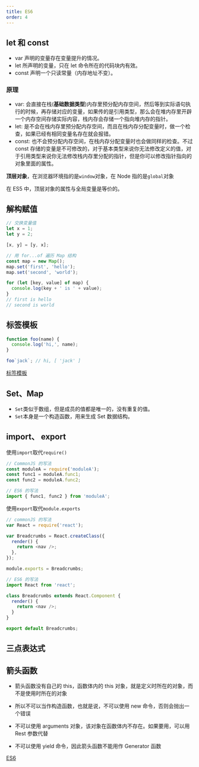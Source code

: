```yaml
---
title: ES6
order: 4
---
```


## let 和 const

- var 声明的变量存在变量提升的情况。
- let 所声明的变量，只在 let 命令所在的代码块内有效。
- const 声明一个只读常量（内存地址不变）。

### 原理

- var: 会直接在栈(**基础数据类型**)内存里预分配内存空间，然后等到实际语句执行的时候，再存储对应的变量，如果传的是引用类型，那么会在堆内存里开辟一个内存空间存储实际内容，栈内存会存储一个指向堆内存的指针。
- let: 是不会在栈内存里预分配内存空间，而且在栈内存分配变量时，做一个检查，如果已经有相同变量名存在就会报错。
- const: 也不会预分配内存空间，在栈内存分配变量时也会做同样的检查。不过 const 存储的变量是不可修改的，对于基本类型来说你无法修改定义的值，对于引用类型来说你无法修改栈内存里分配的指针，但是你可以修改指针指向的对象里面的属性。

**顶层对象**，在浏览器环境指的是`window`对象，在 Node 指的是`global`对象

在 ES5 中，顶层对象的属性与全局变量是等价的。

## 解构赋值

```javascript
// 交换变量值
let x = 1;
let y = 2;

[x, y] = [y, x];

// 用 for...of 遍历 Map 结构
const map = new Map();
map.set('first', 'hello');
map.set('second', 'world');

for (let [key, value] of map) {
  console.log(key + ' is ' + value);
}
// first is hello
// second is world
```

## 标签模板

```js
function foo(name) {
  console.log('hi,', name);
}

foo`jack`; // hi, [ 'jack' ]
```

[标签模板](https://es6.ruanyifeng.com/#docs/string#%E6%A0%87%E7%AD%BE%E6%A8%A1%E6%9D%BF)

## Set、Map

- `Set`类似于数组，但是成员的值都是唯一的，没有重复的值。
- `Set`本身是一个构造函数，用来生成 Set 数据结构。

## import、 export

使用`import`取代`require()`

```javascript
// CommonJS 的写法
const moduleA = require('moduleA');
const func1 = moduleA.func1;
const func2 = moduleA.func2;

// ES6 的写法
import { func1, func2 } from 'moduleA';
```

使用`export`取代`module.exports`

```javascript
// commonJS 的写法
var React = require('react');

var Breadcrumbs = React.createClass({
  render() {
    return <nav />;
  },
});

module.exports = Breadcrumbs;

// ES6 的写法
import React from 'react';

class Breadcrumbs extends React.Component {
  render() {
    return <nav />;
  }
}

export default Breadcrumbs;
```

## 三点表达式

## 箭头函数

- 箭头函数没有自己的 this，函数体内的 this 对象，就是定义时所在的对象，而不是使用时所在的对象

- 所以不可以当作构造函数，也就是说，不可以使用 new 命令，否则会抛出一个错误

- 不可以使用 arguments 对象，该对象在函数体内不存在。如果要用，可以用 Rest 参数代替

- 不可以使用 yield 命令，因此箭头函数不能用作 Generator 函数

[ES6](https://es6.ruanyifeng.com/)

